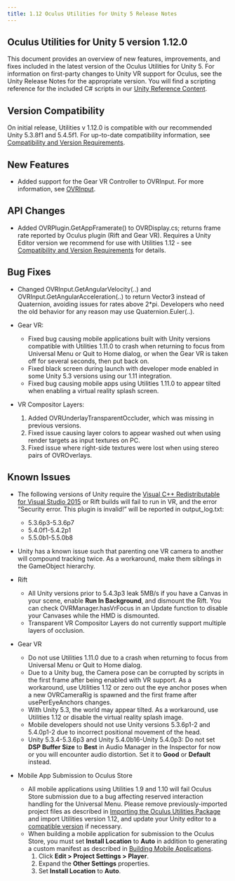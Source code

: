 ```yaml
---
title: 1.12 Oculus Utilities for Unity 5 Release Notes
---
```

## Oculus Utilities for Unity 5 version 1.12.0

This document provides an overview of new features, improvements, and fixes included in the latest version of the Oculus Utilities for Unity 5. For information on first-party changes to Unity VR support for Oculus, see the Unity Release Notes for the appropriate version. You will find a scripting reference for the included C# scripts in our [Unity Reference Content](/documentation/unity/latest/concepts/book-unity-reference/).

## Version Compatibility

On initial release, Utilities v 1.12.0 is compatible with our recommended Unity 5.3.8f1 and 5.4.5f1. For up-to-date compatibility information, see [Compatibility and Version Requirements](/documentation/unity/latest/concepts/unity-req/ "This guide describes Unity Editor version recommendations and system requirements.").

## New Features

* Added support for the Gear VR Controller to OVRInput. For more information, see [OVRInput](/documentation/unity/latest/concepts/unity-ovrinput/#unity-ovrinput "OVRInput exposes a unified input API for multiple controller types.").
## API Changes

* Added OVRPlugin.GetAppFramerate() to OVRDisplay.cs; returns frame rate reported by Oculus plugin (Rift and Gear VR). Requires a Unity Editor version we recommend for use with Utilities 1.12 - see [Compatibility and Version Requirements](/documentation/unity/latest/concepts/unity-req/ "This guide describes Unity Editor version recommendations and system requirements.") for details.
## Bug Fixes

* Changed OVRInput.GetAngularVelocity(..) and OVRInput.GetAngularAcceleration(..) to return Vector3 instead of Quaternion, avoiding issues for rates above 2*pi. Developers who need the old behavior for any reason may use Quaternion.Euler(..).
* Gear VR: 
	+ Fixed bug causing mobile applications built with Unity versions compatible with Utilities 1.11.0 to crash when returning to focus from Universal Menu or Quit to Home dialog, or when the Gear VR is taken off for several seconds, then put back on.
	+ Fixed black screen during launch with developer mode enabled in some Unity 5.3 versions using our 1.11 integration.
	+ Fixed bug causing mobile apps using Utilities 1.11.0 to appear tilted when enabling a virtual reality splash screen.
	
* VR Compositor Layers:
	1. Added OVRUnderlayTransparentOccluder, which was missing in previous versions.
	2. Fixed issue causing layer colors to appear washed out when using render targets as input textures on PC.
	3. Fixed issue where right-side textures were lost when using stereo pairs of OVROverlays.
	
## Known Issues

* The following versions of Unity require the [Visual C++ Redistributable for Visual Studio 2015](https://www.microsoft.com/en-us/download/details.aspx?id=48145) or Rift builds will fail to run in VR, and the error “Security error. This plugin is invalid!” will be reported in output\_log.txt:
	+ 5.3.6p3-5.3.6p7
	+ 5.4.0f1-5.4.2p1
	+ 5.5.0b1-5.5.0b8
	
* Unity has a known issue such that parenting one VR camera to another will compound tracking twice. As a workaround, make them siblings in the GameObject hierarchy.
* Rift
	+ All Unity versions prior to 5.4.3p3 leak 5MB/s if you have a Canvas in your scene, enable **Run In Background**, and dismount the Rift. You can check OVRManager.hasVrFocus in an Update function to disable your Canvases while the HMD is dismounted.
	+ Transparent VR Compositor Layers do not currently support multiple layers of occlusion.
	
* Gear VR
	+ Do not use Utilities 1.11.0 due to a crash when returning to focus from Universal Menu or Quit to Home dialog.
	+ Due to a Unity bug, the Camera pose can be corrupted by scripts in the first frame after being enabled with VR support. As a workaround, use Utilities 1.12 or zero out the eye anchor poses when a new OVRCameraRig is spawned and the first frame after usePerEyeAnchors changes.
	+ With Unity 5.3, the world may appear tilted. As a workaround, use Utilities 1.12 or disable the virtual reality splash image.
	+ Mobile developers should not use Unity versions 5.3.6p1-2 and 5.4.0p1-2 due to incorrect positional movement of the head.
	+ Unity 5.3.4-5.3.6p3 and Unity 5.4.0b16-Unity 5.4.0p3: Do not set **DSP Buffer Size** to **Best** in Audio Manager in the Inspector for now or you will encounter audio distortion. Set it to **Good** or **Default** instead.
	
* Mobile App Submission to Oculus Store 
	+ All mobile applications using Utilities 1.9 and 1.10 will fail Oculus Store submission due to a bug affecting reserved interaction handling for the Universal Menu. Please remove previously-imported project files as described in [Importing the Oculus Utilities Package](/documentation/unity/latest/concepts/unity-import/ "Oculus Utilities for Unity is an optional Unity Package that includes scripts, prefabs, and other resources to assist with development.") and import Utilities version 1.12, and update your Unity editor to a [compatible version](/documentation/unity/latest/concepts/unity-req/ "This guide describes Unity Editor version recommendations and system requirements.") if necessary. 
	+ When building a mobile application for submission to the Oculus Store, you must set **Install Location** to **Auto** in addition to generating a custom manifest as described in [Building Mobile Applications](/documentation/unity/latest/concepts/unity-build-android/#unity-build-android "This section describes the steps necessary for building Unity applications for Oculus Go and Samsung Gear VR.").
		1. Click **Edit > Project Settings > Player**.
		2. Expand the **Other Settings** properties.
		3. Set **Install Location** to **Auto**.
		
	
